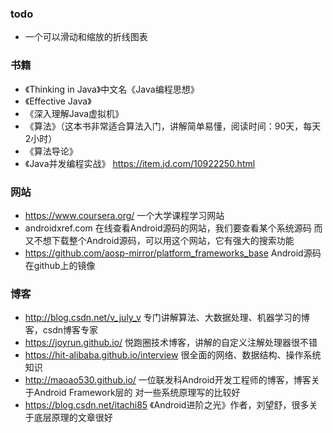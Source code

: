 ### todo
* 一个可以滑动和缩放的折线图表


### 书籍
* 《Thinking in Java》中文名《Java编程思想》
* 《Effective Java》
* 《深入理解Java虚拟机》
* 《算法》（这本书非常适合算法入门，讲解简单易懂，阅读时间：90天，每天2小时）
* 《算法导论》
* 《Java并发编程实战》 https://item.jd.com/10922250.html


### 网站
* https://www.coursera.org/ 一个大学课程学习网站
* androidxref.com 在线查看Android源码的网站，我们要查看某个系统源码
    而又不想下载整个Android源码，可以用这个网站，它有强大的搜索功能
* https://github.com/aosp-mirror/platform_frameworks_base 
    Android源码在github上的镜像

### 博客
* http://blog.csdn.net/v_july_v 
  专门讲解算法、大数据处理、机器学习的博客，csdn博客专家
* https://joyrun.github.io/ 
  悦跑圈技术博客，讲解的自定义注解处理器很不错
* https://hit-alibaba.github.io/interview
  很全面的网络、数据结构、操作系统知识
* http://maoao530.github.io/
  一位联发科Android开发工程师的博客，博客关于Android Framework层的
  对一些系统原理写的比较好
* https://blog.csdn.net/itachi85
 《Android进阶之光》作者，刘望舒，很多关于底层原理的文章很好
